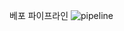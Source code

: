 베포 파이프라인
![pipeline](https://github.com/user-attachments/assets/38fb5711-78a0-4b49-86c4-b785714e140f)
